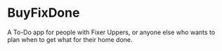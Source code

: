 # BuyFixDone
A To-Do app for people with Fixer Uppers, or anyone else who wants to plan when to get what for their home done.
